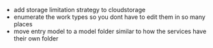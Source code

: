 - add storage limitation strategy to cloudstorage
- enumerate the work types so you dont have to edit them in so many places
- move entry model to a model folder similar to how the services have their own
folder
